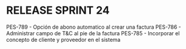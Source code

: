 # RELEASE SPRINT 24
PES-789 - Opción de abono automatico al crear una factura
PES-786 - Administrar campo de T&C al pie de la factura
PES-785 - Incorporar el concepto de cliente y proveedor en el sistema